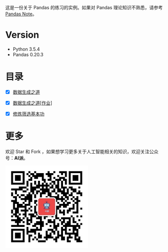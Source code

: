 这是一份关于 Pandas 的练习的实例。如果对 Pandas 理论知识不熟悉，请参考 [Pandas Note](https://github.com/wangwei-tongxue/pandas_note)。

# Version

- Python 3.5.4
- Pandas 0.20.3

# 目录

- [x] [数据生成之道](notebook/01-数据生成之道.ipynb)
- [x] [数据生成之道[作业]](notebook/01-数据生成之道（作业）.ipynb)
- [x] [修炼筛选基本功](notebook/02-修炼筛选基本功.ipynb)


# 更多

欢迎 Star 和 Fork ，如果想学习更多关于人工智能相关的知识，欢迎关注公众号：**AI派**。

![](image/公众号—AI派.jpg)
